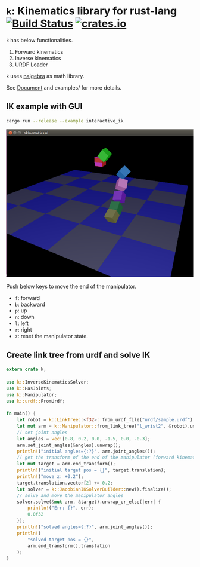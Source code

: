 # `k`: Kinematics library for rust-lang [![Build Status](https://travis-ci.org/OTL/k.svg?branch=master)](https://travis-ci.org/OTL/k) [![crates.io](https://img.shields.io/crates/v/k.svg)](https://crates.io/crates/k)

`k` has below functionalities.

1. Forward kinematics
1. Inverse kinematics
1. URDF Loader

`k` uses [nalgebra](http://nalgebra.org) as math library.

See [Document](http://docs.rs/k) and examples/ for more details.

## IK example with GUI

```bash
cargo run --release --example interactive_ik
```

![ik_sample](img/screenshot.png)

Push below keys to move the end of the manipulator.

- `f`: forward
- `b`: backward
- `p`: up
- `n`: down
- `l`: left
- `r`: right
- `z`: reset the manipulator state.

## Create link tree from urdf and solve IK

```rust
extern crate k;

use k::InverseKinematicsSolver;
use k::HasJoints;
use k::Manipulator;
use k::urdf::FromUrdf;

fn main() {
    let robot = k::LinkTree::<f32>::from_urdf_file("urdf/sample.urdf").unwrap();
    let mut arm = k::Manipulator::from_link_tree("l_wrist2", &robot).unwrap();
    // set joint angles
    let angles = vec![0.8, 0.2, 0.0, -1.5, 0.0, -0.3];
    arm.set_joint_angles(&angles).unwrap();
    println!("initial angles={:?}", arm.joint_angles());
    // get the transform of the end of the manipulator (forward kinematics)
    let mut target = arm.end_transform();
    println!("initial target pos = {}", target.translation);
    println!("move z: +0.2");
    target.translation.vector[2] += 0.2;
    let solver = k::JacobianIKSolverBuilder::new().finalize();
    // solve and move the manipulator angles
    solver.solve(&mut arm, &target).unwrap_or_else(|err| {
        println!("Err: {}", err);
        0.0f32
    });
    println!("solved angles={:?}", arm.joint_angles());
    println!(
        "solved target pos = {}",
        arm.end_transform().translation
    );
}
```
